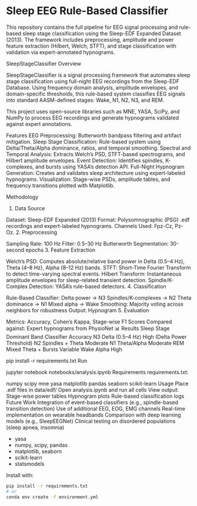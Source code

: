 
# Sleep EEG Rule-Based Classifier

This repository contains the full pipeline for EEG signal processing and rule-based sleep stage classification using the Sleep-EDF Expanded Dataset (2013). The framework includes preprocessing, amplitude and power feature extraction (Hilbert, Welch, STFT), and stage classification with validation via expert-annotated hypnograms.

SleepStageClassifier
Overview

SleepStageClassifier is a signal processing framework that automates sleep stage classification using full-night EEG recordings from the Sleep-EDF Database. Using frequency domain analysis, amplitude envelopes, and domain-specific thresholds, this rule-based system classifies EEG signals into standard AASM-defined stages: Wake, N1, N2, N3, and REM.

This project uses open-source libraries such as MNE, YASA, SciPy, and NumPy to process EEG recordings and generate hypnograms validated against expert annotations.

Features
EEG Preprocessing: Butterworth bandpass filtering and artifact mitigation.
Sleep Stage Classification: Rule-based system using Delta/Theta/Alpha dominance, ratios, and temporal smoothing.
Spectral and Temporal Analysis: Extracts Welch’s PSD, STFT-based spectrograms, and Hilbert amplitude envelopes.
Event Detection: Identifies spindles, K-complexes, and bursts using YASA’s detection API.
Full-Night Hypnogram Generation: Creates and validates sleep architecture using expert-labeled hypnograms.
Visualization: Stage-wise PSDs, amplitude tables, and frequency transitions plotted with Matplotlib.

Methodology
1. Data Source

Dataset: Sleep-EDF Expanded (2013)
Format: Polysomnographic (PSG) .edf recordings and expert-labeled hypnograms.
Channels Used: Fpz-Cz, Pz-Oz.
2. Preprocessing

Sampling Rate: 100 Hz
Filter: 0.5–30 Hz Butterworth
Segmentation: 30-second epochs
3. Feature Extraction

Welch’s PSD: Computes absolute/relative band power in Delta (0.5–4 Hz), Theta (4–8 Hz), Alpha (8–12 Hz) bands.
STFT: Short-Time Fourier Transform to detect time-varying spectral events.
Hilbert Transform: Instantaneous amplitude envelopes for sleep-related transient detection.
Spindle/K-Complex Detection: YASA’s rule-based detectors.
4. Classification

Rule-Based Classifier:
Delta power → N3
Spindles/K-complexes → N2
Theta dominance → N1
Mixed alpha → Wake
Smoothing: Majority voting across neighbors for robustness
Output: Hypnogram
5. Evaluation

Metrics: Accuracy, Cohen’s Kappa, Stage-wise F1 Scores
Compared against: Expert hypnograms from PhysioNet
📊 Results
Sleep Stage	Dominant Band	Classifier Accuracy
N3	Delta (0.5–4 Hz)	High (Delta Power Threshold)
N2	Spindles + Theta	Moderate
N1	Theta/Alpha	Moderate
REM	Mixed Theta + Bursts	Variable
Wake	Alpha	High


pip install -r requirements.txt
Run

jupyter notebook notebooks/analysis.ipynb
Requirements
requirements.txt:

numpy
scipy
mne
yasa
matplotlib
pandas
seaborn
scikit-learn
Usage
Place .edf files in data/edf/
Open analysis.ipynb and run all cells
View output:
Stage-wise power tables
Hypnogram plots
Rule-based classification logs
Future Work
Integration of event-based classifiers (e.g., spindle-based transition detection)
Use of additional EEG, EOG, EMG channels
Real-time implementation on wearable headbands
Comparison with deep learning models (e.g., SleepEEGNet)
Clinical testing on disordered populations (sleep apnea, insomnia)
- yasa
- numpy, scipy, pandas
- matplotlib, seaborn
- scikit-learn
- statsmodels

Install with:

```bash
pip install -r requirements.txt
# or
conda env create -f environment.yml

